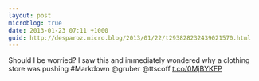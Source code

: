 ```yaml
---
layout: post
microblog: true
date: 2013-01-23 07:11 +1000
guid: http://desparoz.micro.blog/2013/01/22/t293828232439021570.html
---
```

Should I be worried? I saw this and immediately wondered why a clothing store was pushing #Markdown @gruber @ttscoff [t.co/0MjBYKFP](http://t.co/0MjBYKFP)
